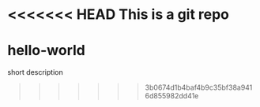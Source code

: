 <<<<<<< HEAD
This is a git repo
=======
# hello-world
short description
>>>>>>> 3b0674d1b4baf4b9c35bf38a9416d855982dd41e
